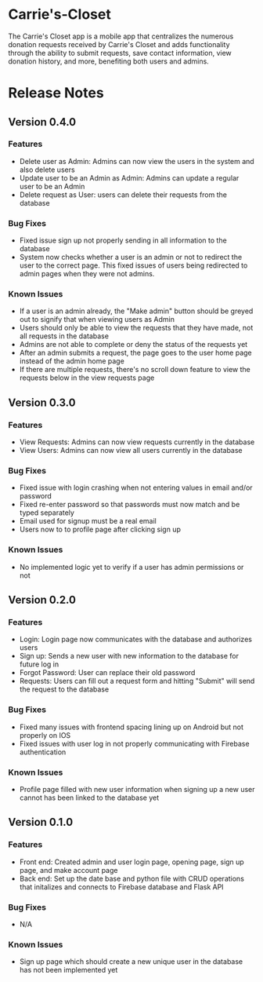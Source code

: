 # Carrie's-Closet
The Carrie's Closet app is a mobile app that centralizes the numerous donation requests received by Carrie's Closet and adds functionality
through the ability to submit requests, save contact information, view donation history, and more, benefiting both users and admins.


# Release Notes

## Version 0.4.0

### Features

- Delete user as Admin: Admins can now view the users in the system and also delete users
- Update user to be an Admin as Admin: Admins can update a regular user to be an Admin
- Delete request as User: users can delete their requests from the database

### Bug Fixes

- Fixed issue sign up not properly sending in all information to the database
- System now checks whether a user is an admin or not to redirect the user to the correct page. This fixed issues of users being redirected to admin pages when they were not admins.

### Known Issues

- If a user is an admin already, the "Make admin" button should be greyed out to signify that when viewing users as Admin
- Users should only be able to view the requests that they have made, not all requests in the database
- Admins are not able to complete or deny the status of the requests yet
- After an admin submits a request, the page goes to the user home page instead of the admin home page
- If there are multiple requests, there's no scroll down feature to view the requests below in the view requests page


## Version 0.3.0

### Features

- View Requests: Admins can now view requests currently in the database
- View Users: Admins can now view all users currently in the database

### Bug Fixes

- Fixed issue with login crashing when not entering values in email and/or password
- Fixed re-enter password so that passwords must now match and be typed separately
- Email used for signup must be a real email
- Users now to to profile page after clicking sign up 

### Known Issues

- No implemented logic yet to verify if a user has admin permissions or not


## Version 0.2.0

### Features

- Login: Login page now communicates with the database and authorizes users
- Sign up: Sends a new user with new information to the database for future log in
- Forgot Password: User can replace their old password
- Requests: Users can fill out a request form and hitting "Submit" will send the request to the database

### Bug Fixes

- Fixed many issues with frontend spacing lining up on Android but not properly on IOS
- Fixed issues with user log in not properly communicating with Firebase authentication

### Known Issues

- Profile page filled with new user information when signing up a new user cannot has been linked to the database yet


## Version 0.1.0

### Features

- Front end: Created admin and user login page, opening page, sign up page, and make account page
- Back end: Set up the date base and python file with CRUD operations that initalizes and connects to Firebase database and Flask API

### Bug Fixes

- N/A

### Known Issues

- Sign up page which should create a new unique user in the database has not been implemented yet 
